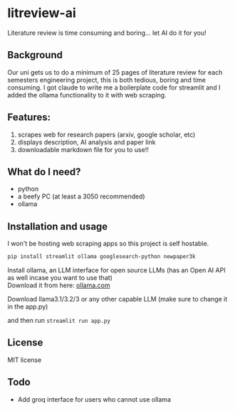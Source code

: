# litreview-ai
Literature review is time consuming and boring... let AI do it for you!

## Background
Our uni gets us to do a minimum of 25 pages of literature review for each semesters engineering project, this is both tedious, boring and time
consuming.
I got claude to write me a boilerplate code for streamlit and I added the ollama functionality to it with web scraping.

## Features:
1. scrapes web for research papers (arxiv, google scholar, etc)
2. displays description, AI analysis and paper link
3. downloadable markdown file for you to use!!

## What do I need?
- python
- a beefy PC (at least a 3050 recommended)
- ollama

## Installation and usage
I won't be hosting web scraping apps so this project is self hostable.
 ```sh
 pip install streamlit ollama googlesearch-python newpaper3k
 ```

Install ollama, an LLM interface for open source LLMs (has an Open AI API as well incase you want to use that) \
Download it from here: [ollama.com](https://ollama.com/)

Download llama3.1/3.2/3 or any other capable LLM (make sure to change it in the app.py)

and then run `streamlit run app.py`

## License
MIT license

## Todo
- Add groq interface for users who cannot use ollama
